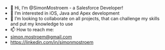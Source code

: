 - 👋 Hi, I’m @SimonMostroem - a Salesforce Developer!
- 👀 I’m interested in iOS, Java and Apex development
- 💞️ I’m looking to collaborate on all projects, that can challenge my skills and put my knowledge to use
- 📫 How to reach me:
-  simon.mostroem@gmail.com
-  https://linkedin.com/in/simonmostroem

<!---
SimonMostroem/SimonMostroem is a ✨ special ✨ repository because its `README.md` (this file) appears on your GitHub profile.
You can click the Preview link to take a look at your changes.
--->
